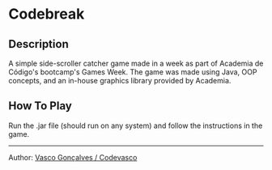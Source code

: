 # **Codebreak**

## Description

A simple side-scroller catcher game made in a week as part of Academia de Código's bootcamp's Games Week. The game was made using Java, OOP concepts, and an in-house graphics library provided by Academia.

## **How To Play**

Run the .jar file (should run on any system) and follow the instructions in the game.

____
Author: [Vasco Gonçalves / Codevasco](https://www.linkedin.com/in/vascofg99/)
